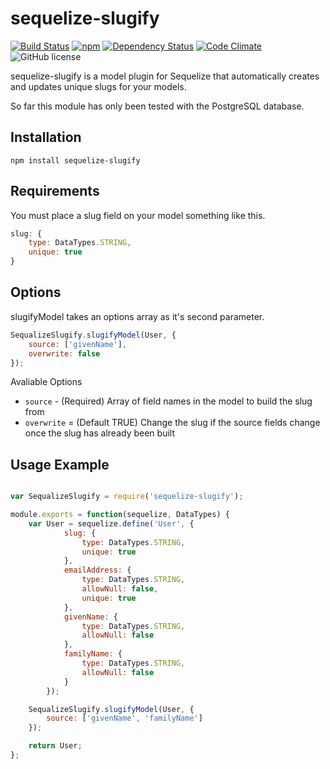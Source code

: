 # sequelize-slugify

[![Build Status](https://travis-ci.org/jarrodconnolly/sequelize-slugify.svg?branch=master)](https://travis-ci.org/jarrodconnolly/sequelize-slugify) [![npm](https://img.shields.io/npm/v/sequelize-slugify.svg)](https://www.npmjs.com/package/sequelize-slugify) [![Dependency Status](https://david-dm.org/jarrodconnolly/sequelize-slugify.svg)](https://david-dm.org/jarrodconnolly/sequelize-slugify) [![Code Climate](https://codeclimate.com/github/jarrodconnolly/sequelize-slugify/badges/gpa.svg)](https://codeclimate.com/github/jarrodconnolly/sequelize-slugify) ![GitHub license](https://img.shields.io/github/license/jarrodconnolly/sequelize-slugify.svg)

sequelize-slugify is a model plugin for Sequelize that automatically creates and updates unique slugs for your models.

So far this module has only been tested with the PostgreSQL database.

## Installation

`npm install sequelize-slugify`

## Requirements

You must place a slug field on your model something like this.

```javascript
slug: {
    type: DataTypes.STRING,
    unique: true
}
```
## Options

slugifyModel takes an options array as it's second parameter.

```javascript
SequalizeSlugify.slugifyModel(User, {
    source: ['givenName'],
    overwrite: false
});
```
Avaliable Options

- `source` - (Required) Array of field names in the model to build the slug from
- `overwrite` = (Default TRUE) Change the slug if the source fields change once the slug has already been built

## Usage Example

```javascript

var SequalizeSlugify = require('sequelize-slugify');

module.exports = function(sequelize, DataTypes) {
    var User = sequelize.define('User', {
            slug: {
                type: DataTypes.STRING,
                unique: true
            },
            emailAddress: {
                type: DataTypes.STRING,
                allowNull: false,
                unique: true
            },
            givenName: {
                type: DataTypes.STRING,
                allowNull: false
            },
            familyName: {
                type: DataTypes.STRING,
                allowNull: false
            }
        });

    SequalizeSlugify.slugifyModel(User, {
        source: ['givenName', 'familyName']
    });

    return User;
};

```
